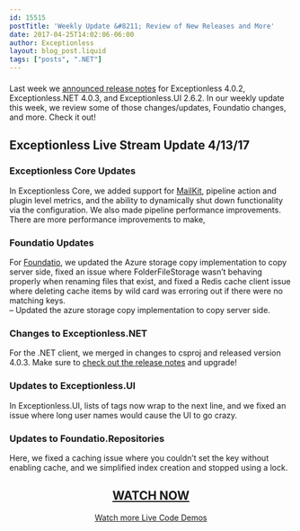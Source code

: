 ```yaml
---
id: 15515
postTitle: 'Weekly Update &#8211; Review of New Releases and More'
date: 2017-04-25T14:02:06-06:00
author: Exceptionless
layout: blog_post.liquid
tags: ["posts", ".NET"]
---
```

<div class="videoWrapper" style="margin-bottom: 20px;">
</div>

Last week we [announced release notes](/exceptionless-net-client-and-core-releases-bugs-usability-performance-self-hosting/) for Exceptionless 4.0.2, Exceptionless.NET 4.0.3, and Exceptionless.UI 2.6.2. In our weekly update this week, we review some of those changes/updates, Foundatio changes, and more. Check it out!<!--more-->

## Exceptionless Live Stream Update 4/13/17

### Exceptionless Core Updates

In Exceptionless Core, we added support for [MailKit](https://github.com/jstedfast/MailKit), pipeline action and plugin level metrics, and the ability to dynamically shut down functionality via the configuration. We also made pipeline performance improvements. There are more performance improvements to make,

### Foundatio Updates

For [Foundatio](https://github.com/exceptionless/Foundatio), we updated the Azure storage copy implementation to copy server side, fixed an issue where FolderFileStorage wasn&#8217;t behaving properly when renaming files that exist, and fixed a Redis cache client issue where deleting cache items by wild card was erroring out if there were no matching keys.  
&#8211; Updated the azure storage copy implementation to copy server side.

### Changes to Exceptionless.NET

For the .NET client, we merged in changes to csproj and released version 4.0.3. Make sure to [check out the release notes](/exceptionless-net-client-and-core-releases-bugs-usability-performance-self-hosting/) and upgrade!

### Updates to Exceptionless.UI

In Exceptionless.UI, lists of tags now wrap to the next line, and we fixed an issue where long user names would cause the UI to go crazy.

### Updates to Foundatio.Repositories

Here, we fixed a caching issue where you couldn&#8217;t set the key without enabling cache, and we simplified index creation and stopped using a lock.

<h2 style="text-align: center;">
  <a href="https://youtu.be/rwl4FfyNCtc?list=PLGHP7IVwFs_81fZTMgF7Dm5e0Ax4YvW_V">WATCH NOW</a>
</h2>

<p style="text-align: center;">
  <a href="/category/weekly-updates/">Watch more Live Code Demos</a>
</p>

<p style="text-align: center;">
